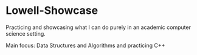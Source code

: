 # Lowell-Showcase
Practicing and showcasing what I can do purely in an academic computer science setting.

Main focus: Data Structures and Algorithms and practicing C++
